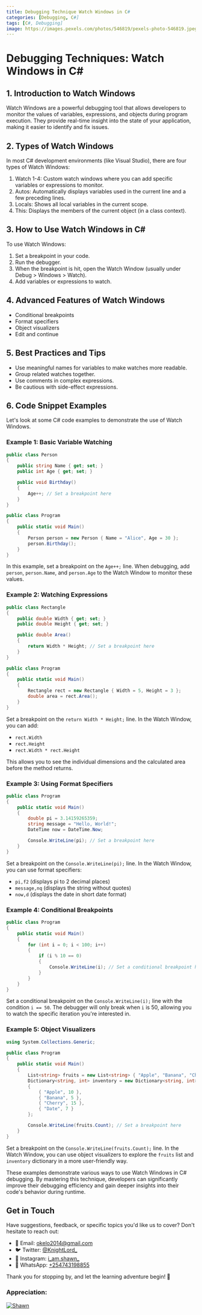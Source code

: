 ```yaml
---
title: Debugging Technique Watch Windows in C#
categories: [Debugging, C#]
tags: [C#, Debugging]
image: https://images.pexels.com/photos/546819/pexels-photo-546819.jpeg?auto=compress&cs=tinysrgb&w=600
---
```


# Debugging Techniques: Watch Windows in C#

## 1. Introduction to Watch Windows

Watch Windows are a powerful debugging tool that allows developers to monitor the values of variables, expressions, and objects during program execution. They provide real-time insight into the state of your application, making it easier to identify and fix issues.

## 2. Types of Watch Windows

In most C# development environments (like Visual Studio), there are four types of Watch Windows:

1. Watch 1-4: Custom watch windows where you can add specific variables or expressions to monitor.
2. Autos: Automatically displays variables used in the current line and a few preceding lines.
3. Locals: Shows all local variables in the current scope.
4. This: Displays the members of the current object (in a class context).


## 3. How to Use Watch Windows in C#

To use Watch Windows:

1. Set a breakpoint in your code.
2. Run the debugger.
3. When the breakpoint is hit, open the Watch Window (usually under Debug > Windows > Watch).
4. Add variables or expressions to watch.


## 4. Advanced Features of Watch Windows

- Conditional breakpoints
- Format specifiers
- Object visualizers
- Edit and continue


## 5. Best Practices and Tips

- Use meaningful names for variables to make watches more readable.
- Group related watches together.
- Use comments in complex expressions.
- Be cautious with side-effect expressions.


## 6. Code Snippet Examples

Let's look at some C# code examples to demonstrate the use of Watch Windows.

### Example 1: Basic Variable Watching

```csharp
public class Person
{
    public string Name { get; set; }
    public int Age { get; set; }

    public void Birthday()
    {
        Age++; // Set a breakpoint here
    }
}

public class Program
{
    public static void Main()
    {
        Person person = new Person { Name = "Alice", Age = 30 };
        person.Birthday();
    }
}
```

In this example, set a breakpoint on the `Age++;` line. When debugging, add `person`, `person.Name`, and `person.Age` to the Watch Window to monitor these values.

### Example 2: Watching Expressions

```csharp
public class Rectangle
{
    public double Width { get; set; }
    public double Height { get; set; }

    public double Area()
    {
        return Width * Height; // Set a breakpoint here
    }
}

public class Program
{
    public static void Main()
    {
        Rectangle rect = new Rectangle { Width = 5, Height = 3 };
        double area = rect.Area();
    }
}
```

Set a breakpoint on the `return Width * Height;` line. In the Watch Window, you can add:

- `rect.Width`
- `rect.Height`
- `rect.Width * rect.Height`


This allows you to see the individual dimensions and the calculated area before the method returns.

### Example 3: Using Format Specifiers

```csharp
public class Program
{
    public static void Main()
    {
        double pi = 3.14159265359;
        string message = "Hello, World!";
        DateTime now = DateTime.Now;

        Console.WriteLine(pi); // Set a breakpoint here
    }
}
```

Set a breakpoint on the `Console.WriteLine(pi);` line. In the Watch Window, you can use format specifiers:

- `pi,f2` (displays pi to 2 decimal places)
- `message,nq` (displays the string without quotes)
- `now,d` (displays the date in short date format)


### Example 4: Conditional Breakpoints

```csharp
public class Program
{
    public static void Main()
    {
        for (int i = 0; i < 100; i++)
        {
            if (i % 10 == 0)
            {
                Console.WriteLine(i); // Set a conditional breakpoint here
            }
        }
    }
}
```

Set a conditional breakpoint on the `Console.WriteLine(i);` line with the condition `i == 50`. The debugger will only break when `i` is 50, allowing you to watch the specific iteration you're interested in.

### Example 5: Object Visualizers

```csharp
using System.Collections.Generic;

public class Program
{
    public static void Main()
    {
        List<string> fruits = new List<string> { "Apple", "Banana", "Cherry", "Date" };
        Dictionary<string, int> inventory = new Dictionary<string, int>
        {
            { "Apple", 10 },
            { "Banana", 5 },
            { "Cherry", 15 },
            { "Date", 7 }
        };

        Console.WriteLine(fruits.Count); // Set a breakpoint here
    }
}
```

Set a breakpoint on the `Console.WriteLine(fruits.Count);` line. In the Watch Window, you can use object visualizers to explore the `fruits` list and `inventory` dictionary in a more user-friendly way.

These examples demonstrate various ways to use Watch Windows in C# debugging. By mastering this technique, developers can significantly improve their debugging efficiency and gain deeper insights into their code's behavior during runtime.

## Get in Touch

Have suggestions, feedback, or specific topics you'd like us to cover? Don't hesitate to reach out:

- 📧 Email: [okelo2014@gmail.com](mailto:okelo2014@gmail.com)
- 🐦 Twitter: [@KnightLord_](https://twitter.com/KnightLord_)
- 📸 Instagram: [i_am.shawn_](https://www.instagram.com/i_am.shawn_/)
- 📱 WhatsApp: [+254743198855](https://wa.me/+254743198855)


Thank you for stopping by, and let the learning adventure begin! 🚀

### Appreciation:

[![Shawn](https://cdn.buymeacoffee.com/buttons/v2/default-yellow.png)](https://buymeacoffee.com/f9w2rkj4rw
)